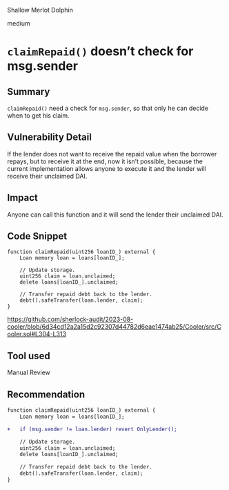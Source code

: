 Shallow Merlot Dolphin

medium

# `claimRepaid()` doesn’t check for msg.sender
## Summary

`claimRepaid()` need a check for `msg.sender`, so that only he can decide when to get his claim.

## Vulnerability Detail

If the lender does not want to receive the repaid value when the borrower repays, but to receive it at the end, now it isn’t possible, because the current implementation allows anyone to execute it and the lender will receive their unclaimed DAI.

## Impact

Anyone can call this function and it will send the lender their unclaimed DAI.

## Code Snippet

```solidity
function claimRepaid(uint256 loanID_) external {
    Loan memory loan = loans[loanID_];

    // Update storage.
    uint256 claim = loan.unclaimed;
    delete loans[loanID_].unclaimed;

    // Transfer repaid debt back to the lender.
    debt().safeTransfer(loan.lender, claim);
}
```

https://github.com/sherlock-audit/2023-08-cooler/blob/6d34cd12a2a15d2c92307d44782d6eae1474ab25/Cooler/src/Cooler.sol#L304-L313

## Tool used

Manual Review

## Recommendation

```diff
function claimRepaid(uint256 loanID_) external {
    Loan memory loan = loans[loanID_];

+   if (msg.sender != loan.lender) revert OnlyLender();

    // Update storage.
    uint256 claim = loan.unclaimed;
    delete loans[loanID_].unclaimed;

    // Transfer repaid debt back to the lender.
    debt().safeTransfer(loan.lender, claim);
}
```